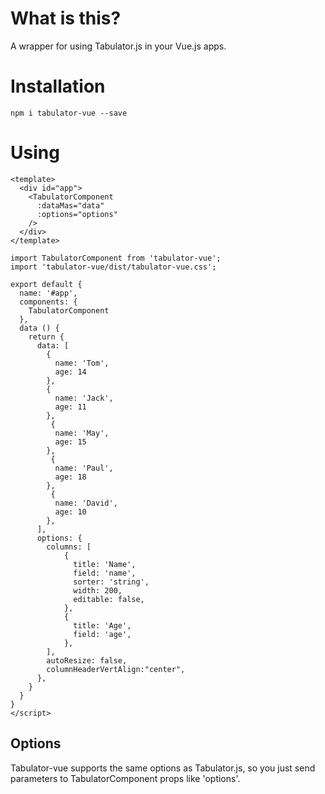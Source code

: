 # What is this?

A wrapper for using Tabulator.js in your Vue.js apps.

# Installation

`npm i tabulator-vue --save`

# Using

```
<template>
  <div id="app">
    <TabulatorComponent
      :dataMas="data"
      :options="options"
    />
  </div>
</template>

import TabulatorComponent from 'tabulator-vue';
import 'tabulator-vue/dist/tabulator-vue.css';

export default {
  name: '#app',
  components: {
    TabulatorComponent
  },
  data () {
    return {
      data: [
        {
          name: 'Tom',
          age: 14
        },
        {
          name: 'Jack',
          age: 11
        },
         {
          name: 'May',
          age: 15
        },
         {
          name: 'Paul',
          age: 18
        },
         {
          name: 'David',
          age: 10
        },
      ],
      options: {
        columns: [
            {
              title: 'Name',
              field: 'name',
              sorter: 'string',
              width: 200,
              editable: false,
            },
            {
              title: 'Age',
              field: 'age',
            },
        ],
        autoResize: false,
        columnHeaderVertAlign:"center",
      },
    }
  }
}
</script>
```

## Options 

Tabulator-vue supports the same options as Tabulator.js, so you just send parameters to TabulatorComponent props like 'options'.